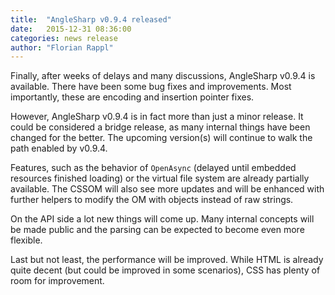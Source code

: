 ```yaml
---
title:  "AngleSharp v0.9.4 released"
date:   2015-12-31 08:36:00
categories: news release
author: "Florian Rappl"
---
```

Finally, after weeks of delays and many discussions, AngleSharp v0.9.4 is available. There have been some bug fixes and improvements. Most importantly, these are encoding and insertion pointer fixes.

However, AngleSharp v0.9.4 is in fact more than just a minor release. It could be considered a bridge release, as many internal things have been changed for the better. The upcoming version(s) will continue to walk the path enabled by v0.9.4.

Features, such as the behavior of `OpenAsync` (delayed until embedded resources finished loading) or the virtual file system are already partially available. The CSSOM will also see more updates and will be enhanced with further helpers to modify the OM with objects instead of raw strings.

On the API side a lot new things will come up. Many internal concepts will be made public and the parsing can be expected to become even more flexible.

Last but not least, the performance will be improved. While HTML is already quite decent (but could be improved in some scenarios), CSS has plenty of room for improvement.
